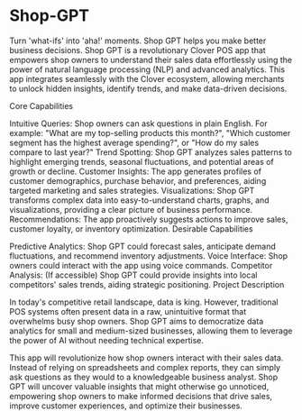 # Shop-GPT
Turn 'what-ifs' into 'aha!' moments. Shop GPT helps you make better business decisions.
Shop GPT is a revolutionary Clover POS app that empowers shop owners to understand their sales data effortlessly using the power of natural language processing (NLP) and advanced analytics.  This app integrates seamlessly with the Clover ecosystem, allowing merchants to unlock hidden insights, identify trends, and make data-driven decisions.

Core Capabilities

Intuitive Queries: Shop owners can ask questions in plain English. For example: "What are my top-selling products this month?", "Which customer segment has the highest average spending?", or "How do my sales compare to last year?"
Trend Spotting: Shop GPT analyzes sales patterns to highlight emerging trends, seasonal fluctuations, and potential areas of growth or decline.
Customer Insights: The app generates profiles of customer demographics, purchase behavior, and preferences, aiding targeted marketing and sales strategies.
Visualizations: Shop GPT transforms complex data into easy-to-understand charts, graphs, and visualizations, providing a clear picture of business performance.
Recommendations: The app proactively suggests actions to improve sales, customer loyalty, or inventory optimization.
Desirable Capabilities

Predictive Analytics: Shop GPT could forecast sales, anticipate demand fluctuations, and recommend inventory adjustments.
Voice Interface: Shop owners could interact with the app using voice commands.
Competitor Analysis: (If accessible) Shop GPT could provide insights into local competitors' sales trends, aiding strategic positioning.
Project Description

In today's competitive retail landscape, data is king. However, traditional POS systems often present data in a raw, unintuitive format that overwhelms busy shop owners. Shop GPT aims to democratize data analytics for small and medium-sized businesses, allowing them to leverage the power of AI without needing technical expertise.

This app will revolutionize how shop owners interact with their sales data. Instead of relying on spreadsheets and complex reports, they can simply ask questions as they would to a knowledgeable business analyst. Shop GPT will uncover valuable insights that might otherwise go unnoticed, empowering shop owners to make informed decisions that drive sales, improve customer experiences, and optimize their businesses.
